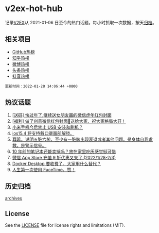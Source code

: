 # v2ex-hot-hub

 记录[V2EX](https://www.v2ex.com/)从 2021-01-06 日至今的热门话题。每小时抓取一次数据，按天[归档](archives)。
 
 ## 相关项目

- [GitHub热榜](https://github.com/snaildev/github-hot-hub)
- [知乎热榜](https://github.com/snaildev/zhihu-hot-hub)
- [微博热榜](https://github.com/snaildev/weibo-hot-hub)
- [头条热榜](https://github.com/snaildev/toutiao-hot-hub)
- [抖音热榜](https://github.com/snaildev/douyin-hot-hub)


 `更新时间：2022-01-28 14:06:44 +0800`

## 热议话题

1. [[送码] 快过年了,继续送女朋友画的微信虎年红包封面](https://www.v2ex.com/t/830996)
1. [[福利] 做了创意微信红包封面🧧送给大家，祝大家格局大开！](https://www.v2ex.com/t/831037)
1. [小米手机今后禁止 USB 安装和刷机？](https://www.v2ex.com/t/830928)
1. [ios15.4 将支持戴口罩面部解锁。](https://www.v2ex.com/t/831059)
1. [耳鸣，说明五脏六腑，至少有一脏腑出现衰退或者其他问题。是身体自我求救。是警示信号。](https://www.v2ex.com/t/831015)
1. [10 年前的笔记本还能卖掉吗？放在家里吃灰感觉挺可惜](https://www.v2ex.com/t/830918)
1. [微信 App Store 充值 9 折优惠又来了 (2022/1/28-2/3)](https://www.v2ex.com/t/831039)
1. [Docker Desktop 要收费了，大家用什么替代？](https://www.v2ex.com/t/830915)
1. [人生第一次使用 FaceTime，赞！](https://www.v2ex.com/t/831012)

## 历史归档

[archives](archives)

## License

See the [LICENSE](LICENSE) file for license rights and limitations (MIT).
